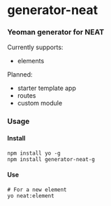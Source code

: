 # generator-neat

### Yeoman generator for NEAT

Currently supports:
* elements


Planned:
* starter template app
* routes
* custom module


### Usage

#### Install
```
npm install yo -g
npm install generator-neat-g
```

#### Use
```
# For a new element
yo neat:element
```